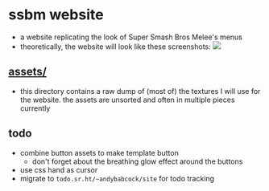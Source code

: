 # ssbm website

- a website replicating the look of Super Smash Bros Melee's menus
- theoretically, the website will look like these screenshots:
  <img src="./ssbmWebsite/assets/screenshots/titleScreen.png"></img>

## [assets/](./assets/)

- this directory contains a raw dump of (most of) the textures I will use for the website. the assets are unsorted and often in multiple pieces currently

## todo

- combine button assets to make template button
  - don't forget about the breathing glow effect around the buttons
- use css hand as cursor
- migrate to `todo.sr.ht/~andybabcock/site` for todo tracking
